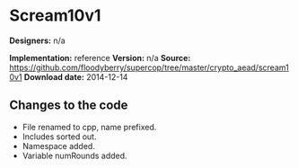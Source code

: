 # Scream10v1

**Designers:** n/a

**Implementation:** reference
**Version:** n/a
**Source:** https://github.com/floodyberry/supercop/tree/master/crypto_aead/scream10v1
**Download date:** 2014-12-14

## Changes to the code

* File renamed to cpp, name prefixed.
* Includes sorted out.
* Namespace added.
* Variable numRounds added.
